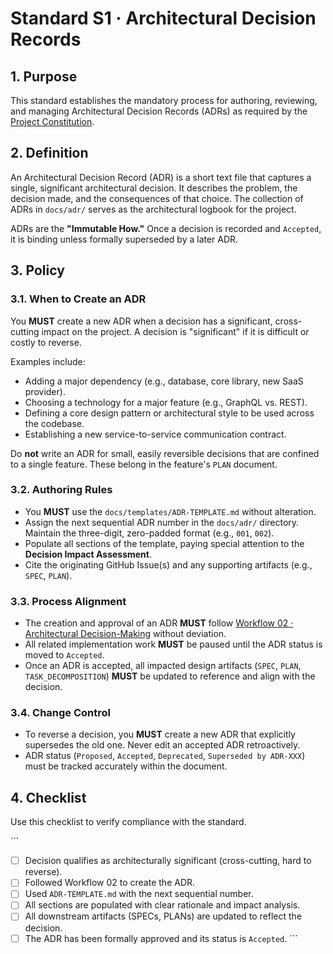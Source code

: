 # Standard S1 · Architectural Decision Records

## 1. Purpose
This standard establishes the mandatory process for authoring, reviewing, and managing Architectural Decision Records (ADRs) as required by the [Project Constitution](../00_PROJECT_CONSTITUTION.md).

## 2. Definition
An Architectural Decision Record (ADR) is a short text file that captures a single, significant architectural decision. It describes the problem, the decision made, and the consequences of that choice. The collection of ADRs in `docs/adr/` serves as the architectural logbook for the project.

ADRs are the **"Immutable How."** Once a decision is recorded and `Accepted`, it is binding unless formally superseded by a later ADR.

## 3. Policy

### 3.1. When to Create an ADR
You **MUST** create a new ADR when a decision has a significant, cross-cutting impact on the project. A decision is "significant" if it is difficult or costly to reverse.

Examples include:
*   Adding a major dependency (e.g., database, core library, new SaaS provider).
*   Choosing a technology for a major feature (e.g., GraphQL vs. REST).
*   Defining a core design pattern or architectural style to be used across the codebase.
*   Establishing a new service-to-service communication contract.

Do **not** write an ADR for small, easily reversible decisions that are confined to a single feature. These belong in the feature's `PLAN` document.

### 3.2. Authoring Rules
*   You **MUST** use the `docs/templates/ADR-TEMPLATE.md` without alteration.
*   Assign the next sequential ADR number in the `docs/adr/` directory. Maintain the three-digit, zero-padded format (e.g., `001`, `002`).
*   Populate all sections of the template, paying special attention to the **Decision Impact Assessment**.
*   Cite the originating GitHub Issue(s) and any supporting artifacts (e.g., `SPEC`, `PLAN`).

### 3.3. Process Alignment
*   The creation and approval of an ADR **MUST** follow [Workflow 02 · Architectural Decision-Making](../workflows/02-decision-making.md) without deviation.
*   All related implementation work **MUST** be paused until the ADR status is moved to `Accepted`.
*   Once an ADR is accepted, all impacted design artifacts (`SPEC`, `PLAN`, `TASK_DECOMPOSITION`) **MUST** be updated to reference and align with the decision.

### 3.4. Change Control
*   To reverse a decision, you **MUST** create a new ADR that explicitly supersedes the old one. Never edit an accepted ADR retroactively.
*   ADR status (`Proposed`, `Accepted`, `Deprecated`, `Superseded by ADR-XXX`) must be tracked accurately within the document.

## 4. Checklist
Use this checklist to verify compliance with the standard.

´´´
- [ ] Decision qualifies as architecturally significant (cross-cutting, hard to reverse).
- [ ] Followed Workflow 02 to create the ADR.
- [ ] Used `ADR-TEMPLATE.md` with the next sequential number.
- [ ] All sections are populated with clear rationale and impact analysis.
- [ ] All downstream artifacts (SPECs, PLANs) are updated to reflect the decision.
- [ ] The ADR has been formally approved and its status is `Accepted`.
´´´
